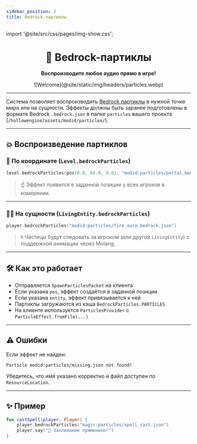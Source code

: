 ```yaml
---
sidebar_position: 2
title: Bedrock-партиклы
---
```


import '@site/src/css/pages/img-show.css';

<div align="center">

# 🌌 Bedrock-партиклы

**Воспроизводите любое аудио прямо в игре!**

<link rel="prefetch" as="image" href="@site/static/img/headers/particles.webp" />
<div className="cont"><div className="show" id="mask">
![Welcome](@site/static/img/headers/particles.webp)
</div></div>

---

</div>

Система позволяет воспроизводить [Bedrock партиклы](https://learn.microsoft.com/en-us/minecraft/creator/reference/content/particlesreference/) в нужной точке мира или на сущности. Эффекты должны быть заранее подготовлены в формате Bedrock `.bedrock.json` в папке `particles` вашего проекта (`/hollowengine/assets/modid/particles/`).

---

## 💥 Воспроизведение партиклов

### 📍 По координате (`Level.bedrockParticles`)

```kotlin
level.bedrockParticles(pos(0.0, 64.0, 0.0), "modid:particles/portal.bedrock.json")
```

> ☝️ Эффект появится в заданной позиции у всех игроков в измерении.

---

### 🧍‍♂️ На сущности (`LivingEntity.bedrockParticles`)

```kotlin
player.bedrockParticles("modid:particles/fire_aura.bedrock.json")
```

> 🌀 Частицы будут следовать за игроком (или другой `LivingEntity`) с поддержкой анимации через Molang.

---

## 🛠️ Как это работает

* Отправляется `SpawnParticlesPacket` на клиента
* Если указана `pos`, эффект создаётся в заданной позиции
* Если указана `entity`, эффект привязывается к ней
* Партиклы загружаются из кэша `BedrockParticles.PARTICLES`
* На клиенте используется `ParticlesProvider` с `ParticleEffect.fromFile(...)`

---

## ⚠️ Ошибки

Если эффект не найден:

```
Particle modid:particles/missing.json not found!
```

Убедитесь, что имя указано корректно и файл доступен по `ResourceLocation`.

---

## ✨ Пример

```kotlin
fun castSpell(player: Player) {
    player.bedrockParticles("magic:particles/spell_cast.json")
    player.say("💫 Заклинание применено!")
}
```
